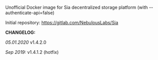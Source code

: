 Unofficial Docker image for Sia decentralized storage platform (with --authenticate-api=false)

Initial repository: https://gitlab.com/NebulousLabs/Sia

**CHANGELOG:**

*05.01.2020*
v1.4.2.0

*Sep 2019:*
v1.4.1.2 (hotfix)
